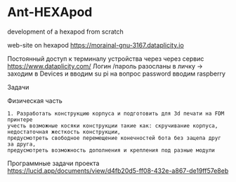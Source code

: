# Ant-HEXApod
development of a hexapod from scratch

web-site on hexapod https://morainal-gnu-3167.dataplicity.io

Постоянный доступ к терминалу устройства через через сервис https://www.dataplicity.com/
Логин /пароль разосланы в личку -> заходим в Devices и вводим
su pi
на вопрос password вводим raspberry

Задачи

Физическая часть

    1. Разработать конструкцию корпуса и подготовить для 3d печати на FDM принтере
    учесть возможные косяки конструкции такие как: скручивание корпуса, недостаточная жесткость конструкции, 
    предусмотреть свободное перемещение конечностей бота без зацепа друг за друга,
    предусмотреть возможность дополнения и крепления под разные модули

Программные задачи проекта
    https://lucid.app/documents/view/d4fb20d5-ff08-432e-a867-de19ff57e8eb
